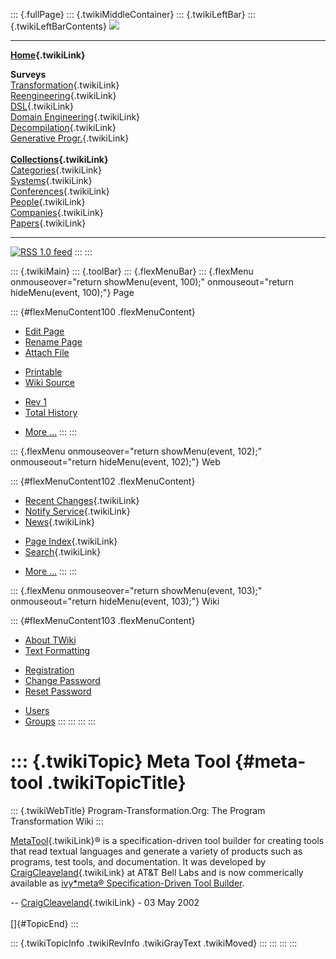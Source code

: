 ::: {.fullPage}
::: {.twikiMiddleContainer}
::: {.twikiLeftBar}
::: {.twikiLeftBarContents}
![](../pub/transformation.gif)

------------------------------------------------------------------------

**[Home](WebHome){.twikiLink}**

**Surveys**\
[Transformation](ProgramTransformation){.twikiLink}\
[Reengineering](ReengineeringWiki){.twikiLink}\
[DSL](DomainSpecificLanguages){.twikiLink}\
[Domain Engineering](DomainEngineering){.twikiLink}\
[Decompilation](DeCompilation){.twikiLink}\
[Generative Progr.](GenerativeProgrammingWiki){.twikiLink}\
\
**[Collections](CategoryCollection){.twikiLink}**\
[Categories](CategoryCategory){.twikiLink}\
[Systems](TransformationSystems){.twikiLink}\
[Conferences](TransformationConferences){.twikiLink}\
[People](TransformationPeople){.twikiLink}\
[Companies](TransformationCompanies){.twikiLink}\
[Papers](CategoryPaper){.twikiLink}

------------------------------------------------------------------------

[![](../pub/rss.gif "RSS 1.0 feed")](WebRss@skin=rss)
:::
:::

::: {.twikiMain}
::: {.toolBar}
::: {.flexMenuBar}
::: {.flexMenu onmouseover="return showMenu(event, 100);" onmouseout="return hideMenu(event, 100);"}
Page

::: {#flexMenuContent100 .flexMenuContent}
-   [Edit
    Page](http://www.program-transformation.org/edit/Transform/MetaTool?t=1536826516)
-   [Rename
    Page](http://www.program-transformation.org/rename/Transform/MetaTool)
-   [Attach
    File](http://www.program-transformation.org/attach/Transform/MetaTool)

<!-- -->

-   [Printable](http://www.program-transformation.org/view/Transform/MetaTool?skin=print.pattern)
-   [Wiki
    Source](http://www.program-transformation.org/view/Transform/MetaTool?skin=text&raw=on&contenttype=text/plain)

<!-- -->

-   [Rev
    1](http://www.program-transformation.org/view/Transform/MetaTool?rev=1.1)
-   [Total
    History](http://www.program-transformation.org/rdiff/Transform/MetaTool)

<!-- -->

-   [More
    \...](http://www.program-transformation.org/oops/Transform/MetaTool?template=oopsmore&param1=1.1&param2=1.1)
:::
:::

::: {.flexMenu onmouseover="return showMenu(event, 102);" onmouseout="return hideMenu(event, 102);"}
Web

::: {#flexMenuContent102 .flexMenuContent}
-   [Recent Changes](WebChanges){.twikiLink}
-   [Notify Service](WebNotify){.twikiLink}
-   [News](WebNews){.twikiLink}

<!-- -->

-   [Page Index](WebIndex){.twikiLink}
-   [Search](WebSearch){.twikiLink}

<!-- -->

-   [More
    \...](http://www.program-transformation.org/oops/Transform/MetaTool?template=oopsmore&param1=1.1&param2=1.1)
:::
:::

::: {.flexMenu onmouseover="return showMenu(event, 103);" onmouseout="return hideMenu(event, 103);"}
Wiki

::: {#flexMenuContent103 .flexMenuContent}
-   [About
    TWiki](http://www.program-transformation.org/view/TWiki/WebHome)
-   [Text
    Formatting](http://www.program-transformation.org/view/TWiki/TextFormattingRules)

<!-- -->

-   [Registration](http://www.program-transformation.org/view/TWiki/TWikiRegistration)
-   [Change
    Password](http://www.program-transformation.org/view/TWiki/ChangePassword)
-   [Reset
    Password](http://www.program-transformation.org/view/TWiki/ResetPassword)

<!-- -->

-   [Users](http://www.program-transformation.org/view/Main/TWikiUsers)
-   [Groups](http://www.program-transformation.org/view/Main/TWikiGroups)
:::
:::
:::
:::

::: {.twikiTopic}
Meta Tool {#meta-tool .twikiTopicTitle}
=========

::: {.twikiWebTitle}
Program-Transformation.Org: The Program Transformation Wiki
:::

[MetaTool](MetaTool){.twikiLink}® is a specification-driven tool builder
for creating tools that read textual languages and generate a variety of
products such as programs, test tools, and documentation. It was
developed by [CraigCleaveland](../Main/CraigCleaveland){.twikiLink} at
AT&T Bell Labs and is now commerically available as [ivy\*meta®
Specification-Driven Tool Builder](http://www.ivystar.com/).

\-- [CraigCleaveland](../Main/CraigCleaveland){.twikiLink} - 03 May
2002\
\
[]{#TopicEnd}
:::

::: {.twikiTopicInfo .twikiRevInfo .twikiGrayText .twikiMoved}
:::
:::
:::
:::
